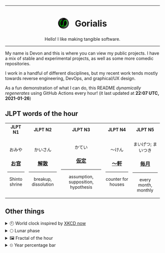 ***

<h1 align="center">
<sub>
    <img src="readme/resources/avatar.png" height="36">
</sub>
&nbsp;
Gorialis
</h1>
<p align="center">
Hello! I like making tangible software.
</p>

***

My name is Devon and this is where you can view my public projects. I have a mix of stable and experimental projects, as well as some more comedic repositories.

I work in a handful of different disciplines, but my recent work tends mostly towards reverse engineering, DevOps, and graphical/UX design.

As a fun demonstration of what I can do, this README *dynamically regenerates* using GitHub Actions every hour! (it last updated at **22:07 UTC, 2021-01-26**)

<h2>JLPT words of the hour</h2>
<table>
    <tr>
        <th>JLPT N1</th>
        <th>JLPT N2</th>
        <th>JLPT N3</th>
        <th>JLPT N4</th>
        <th>JLPT N5</th>
    </tr>
    <tr>
        <td>
            <p align="center">おみや</p>
            <h3 align="center"><b><a href="https://jisho.org/search/%E3%81%8A%E5%AE%AE">お宮</a></b></h3>
            <hr>
            <p align="center">Shinto shrine</p>
        </td>
        <td>
            <p align="center">かいさん</p>
            <h3 align="center"><b><a href="https://jisho.org/search/%E8%A7%A3%E6%95%A3">解散</a></b></h3>
            <hr>
            <p align="center">breakup,<wbr> dissolution</p>
        </td>
        <td>
            <p align="center">かてい</p>
            <h3 align="center"><b><a href="https://jisho.org/search/%E4%BB%AE%E5%AE%9A">仮定</a></b></h3>
            <hr>
            <p align="center">assumption,<wbr> supposition,<wbr> hypothesis</p>
        </td>
        <td>
            <p align="center">～けん</p>
            <h3 align="center"><b><a href="https://jisho.org/search/%EF%BD%9E%E8%BB%92">～軒</a></b></h3>
            <hr>
            <p align="center">counter for houses</p>
        </td>
        <td>
            <p align="center">まいげつ; まいつき</p>
            <h3 align="center"><b><a href="https://jisho.org/search/%E6%AF%8E%E6%9C%88">毎月</a></b></h3>
            <hr>
            <p align="center">every month,<wbr> monthly</p>
        </td>
    </tr>
</table>

<h2>Other things</h2>
<details>
<summary>🕙  World clock inspired by <a href="https://xkcd.com/now">XKCD now</a></summary>

> <img src="generated/now.png" width="512">

</details>
<details>
<summary>🌕 Lunar phase</summary>

The moon is approximately 48.48% through its phase (Full Moon).

</details>
<details>
<summary>&#x1f5bc; Fractal of the hour</summary>

> <img src="generated/fractal.png" width="512">

</details>
<details>
<summary>&#x23f2; Year percentage bar</summary>
<pre><code>2021 [█▁▁▁▁▁▁▁▁▁▁▁▁▁▁▁▁▁▁▁] 7.10%</code></pre>
</details>
